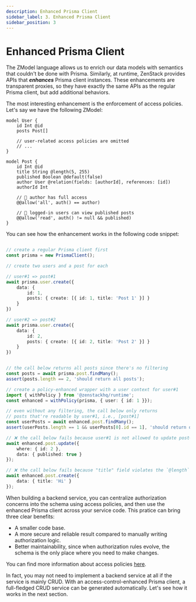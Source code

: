 ```yaml
---
description: Enhanced Prisma Client
sidebar_label: 3. Enhanced Prisma Client
sidebar_position: 3
---
```


# Enhanced Prisma Client

The ZModel language allows us to enrich our data models with semantics that couldn't be done with Prisma. Similarly, at runtime, ZenStack provides APIs that ***enhances*** Prisma client instances. These enhancements are transparent proxies, so they have exactly the same APIs as the regular Prisma client, but add additional behaviors.

The most interesting enhancement is the enforcement of access policies. Let's say we have the following ZModel:

```prisma
model User {
    id Int @id
    posts Post[]

    // user-related access policies are omitted
    // ...
}

model Post {
    id Int @id
    title String @length(5, 255)
    published Boolean @default(false)
    author User @relation(fields: [authorId], references: [id])
    authorId Int

    // 🔐 author has full access
    @@allow('all', auth() == author)

    // 🔐 logged-in users can view published posts
    @@allow('read', auth() != null && published)
}
```

You can see how the enhancement works in the following code snippet:

```ts

// create a regular Prisma client first
const prisma = new PrismaClient();

// create two users and a post for each

// user#1 => post#1
await prisma.user.create({
    data: {
        id: 1,
        posts: { create: [{ id: 1, title: 'Post 1' }] }
    }
})

// user#2 => post#2
await prisma.user.create({
    data: {
        id: 2,
        posts: { create: [{ id: 2, title: 'Post 2' }] }
    }
})


// the call below returns all posts since there's no filtering
const posts = await prisma.post.findMany();
assert(posts.length == 2, 'should return all posts');

// create a policy-enhanced wrapper with a user context for user#1
import { withPolicy } from '@zenstackhq/runtime';
const enhanced = withPolicy(prisma, { user: { id: 1 }});

// even without any filtering, the call below only returns
// posts that're readable by user#1, i.e., [post#1]
const userPosts = await enhanced.post.findMany();
assert(userPosts.length == 1 && userPosts[0].id == 1], 'should return only post#1');

// ❌ the call below fails because user#1 is not allowed to update post#2
await enhanced.post.update({
    where: { id: 2 },
    data: { published: true }
});

// ❌ the call below fails because "title" field violates the `@length` constraint
await enhanced.post.create({
    data: { title: 'Hi' }
});

```

When building a backend service, you can centralize authorization concerns into the schema using access policies, and then use the enhanced Prisma client across your service code. This pratice can bring three clear benefits:

- A smaller code base.
- A more secure and reliable result compared to manually writing authorization logic.
- Better maintainability, since when authorization rules evolve, the schema is the only place where you need to make changes.

You can find more information about access policies [here](/docs/guides/understanding-access-policy).

In fact, you may not need to implement a backend service at all if the service is mainly CRUD. With an access-control-enhanced Prisma client, a full-fledged CRUD service can be generated automatically. Let's see how it works in the next section.